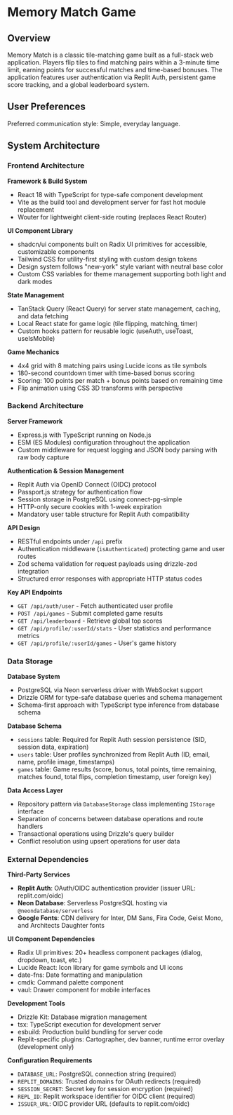 # Memory Match Game

## Overview

Memory Match is a classic tile-matching game built as a full-stack web application. Players flip tiles to find matching pairs within a 3-minute time limit, earning points for successful matches and time-based bonuses. The application features user authentication via Replit Auth, persistent game score tracking, and a global leaderboard system.

## User Preferences

Preferred communication style: Simple, everyday language.

## System Architecture

### Frontend Architecture

**Framework & Build System**
- React 18 with TypeScript for type-safe component development
- Vite as the build tool and development server for fast hot module replacement
- Wouter for lightweight client-side routing (replaces React Router)

**UI Component Library**
- shadcn/ui components built on Radix UI primitives for accessible, customizable components
- Tailwind CSS for utility-first styling with custom design tokens
- Design system follows "new-york" style variant with neutral base color
- Custom CSS variables for theme management supporting both light and dark modes

**State Management**
- TanStack Query (React Query) for server state management, caching, and data fetching
- Local React state for game logic (tile flipping, matching, timer)
- Custom hooks pattern for reusable logic (useAuth, useToast, useIsMobile)

**Game Mechanics**
- 4x4 grid with 8 matching pairs using Lucide icons as tile symbols
- 180-second countdown timer with time-based bonus scoring
- Scoring: 100 points per match + bonus points based on remaining time
- Flip animation using CSS 3D transforms with perspective

### Backend Architecture

**Server Framework**
- Express.js with TypeScript running on Node.js
- ESM (ES Modules) configuration throughout the application
- Custom middleware for request logging and JSON body parsing with raw body capture

**Authentication & Session Management**
- Replit Auth via OpenID Connect (OIDC) protocol
- Passport.js strategy for authentication flow
- Session storage in PostgreSQL using connect-pg-simple
- HTTP-only secure cookies with 1-week expiration
- Mandatory user table structure for Replit Auth compatibility

**API Design**
- RESTful endpoints under `/api` prefix
- Authentication middleware (`isAuthenticated`) protecting game and user routes
- Zod schema validation for request payloads using drizzle-zod integration
- Structured error responses with appropriate HTTP status codes

**Key API Endpoints**
- `GET /api/auth/user` - Fetch authenticated user profile
- `POST /api/games` - Submit completed game results
- `GET /api/leaderboard` - Retrieve global top scores
- `GET /api/profile/:userId/stats` - User statistics and performance metrics
- `GET /api/profile/:userId/games` - User's game history

### Data Storage

**Database System**
- PostgreSQL via Neon serverless driver with WebSocket support
- Drizzle ORM for type-safe database queries and schema management
- Schema-first approach with TypeScript type inference from database schema

**Database Schema**
- `sessions` table: Required for Replit Auth session persistence (SID, session data, expiration)
- `users` table: User profiles synchronized from Replit Auth (ID, email, name, profile image, timestamps)
- `games` table: Game results (score, bonus, total points, time remaining, matches found, total flips, completion timestamp, user foreign key)

**Data Access Layer**
- Repository pattern via `DatabaseStorage` class implementing `IStorage` interface
- Separation of concerns between database operations and route handlers
- Transactional operations using Drizzle's query builder
- Conflict resolution using upsert operations for user data

### External Dependencies

**Third-Party Services**
- **Replit Auth**: OAuth/OIDC authentication provider (issuer URL: replit.com/oidc)
- **Neon Database**: Serverless PostgreSQL hosting via `@neondatabase/serverless`
- **Google Fonts**: CDN delivery for Inter, DM Sans, Fira Code, Geist Mono, and Architects Daughter fonts

**UI Component Dependencies**
- Radix UI primitives: 20+ headless component packages (dialog, dropdown, toast, etc.)
- Lucide React: Icon library for game symbols and UI icons
- date-fns: Date formatting and manipulation
- cmdk: Command palette component
- vaul: Drawer component for mobile interfaces

**Development Tools**
- Drizzle Kit: Database migration management
- tsx: TypeScript execution for development server
- esbuild: Production build bundling for server code
- Replit-specific plugins: Cartographer, dev banner, runtime error overlay (development only)

**Configuration Requirements**
- `DATABASE_URL`: PostgreSQL connection string (required)
- `REPLIT_DOMAINS`: Trusted domains for OAuth redirects (required)
- `SESSION_SECRET`: Secret key for session encryption (required)
- `REPL_ID`: Replit workspace identifier for OIDC client (required)
- `ISSUER_URL`: OIDC provider URL (defaults to replit.com/oidc)